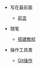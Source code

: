 <!-- _sidebar.md -->
* 写在最前面
  * [前言](README.md)

* 随笔
  * [搭建教程](./docs/lesson/基于docsify的简洁博客搭建.md)

* 操作工具类
  * [Git操作](/docs/op/git_op.md)
  